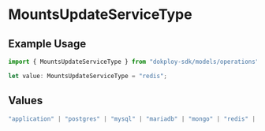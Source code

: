 # MountsUpdateServiceType

## Example Usage

```typescript
import { MountsUpdateServiceType } from "dokploy-sdk/models/operations";

let value: MountsUpdateServiceType = "redis";
```

## Values

```typescript
"application" | "postgres" | "mysql" | "mariadb" | "mongo" | "redis" | "compose"
```